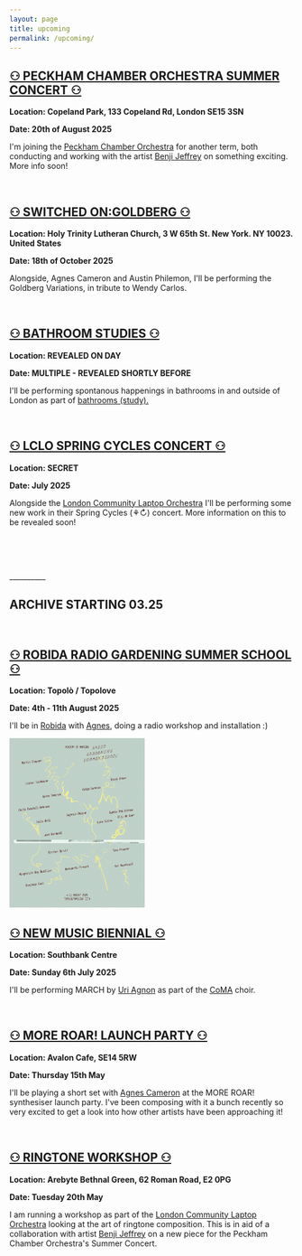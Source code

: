 ```yaml
---
layout: page
title: upcoming
permalink: /upcoming/
---
```


<h2><a href="https://peckhamchamberorchestra.co.uk/">⚇ PECKHAM CHAMBER ORCHESTRA SUMMER CONCERT ⚇</a></h2>
<p><b>Location: Copeland Park, 133 Copeland Rd, London SE15 3SN</b></p>
<p><b>Date: 20th of August 2025</b></p>
<p>I'm joining the <a href="https://peckhamchamberorchestra.co.uk/">Peckham Chamber Orchestra</a> for another term, both conducting and working with the artist <a href="https://www.benjijeffrey.com/">Benji Jeffrey</a> on something exciting. More info soon!</p>
<br>
<h2><a href="https://www.holytrinitynyc.org/switched-on-goldberg">⚇ SWITCHED ON:GOLDBERG ⚇</a></h2>
<p><b>Location: Holy Trinity Lutheran Church, 3 W 65th St. New York. NY 10023. United States</b></p>
<p><b>Date: 18th of October 2025</b></p>
<p>Alongside, Agnes Cameron and Austin Philemon, I'll be performing the Goldberg Variations, in tribute to Wendy Carlos.</p>
<br>
<h2><a href="/bathrooms/">⚇ BATHROOM STUDIES ⚇</a></h2>
<p><b>Location: REVEALED ON DAY</b></p>
<p><b>Date: MULTIPLE - REVEALED SHORTLY BEFORE</b></p>
<p> I'll be performing spontanous happenings in bathrooms in and outside of London as part of <a href="/bathrooms/">bathrooms (study).</a></p>
<br>
<h2><a href="https://lclo.otherkat.com/">⚇ LCLO SPRING CYCLES CONCERT ⚇</a></h2>
<p><b>Location: SECRET</b></p>
<p><b>Date: July 2025</b></p>
<p>Alongside the <a href="https://lclo.otherkat.com">London Community Laptop Orchestra</a> I'll be performing some new work in their Spring Cycles (⚘↻) concert. More information on this to be revealed soon!</p>
<br>
<br>
<br>
<p>__________</p>
<p><h2><b>ARCHIVE STARTING 03.25</b></h2></p>
<br>
<h2><a href="https://robidacollective.com/projects/academy-of-margins/summer-school-of-the-academy-of-margins-2025">⚇ ROBIDA RADIO GARDENING SUMMER SCHOOL ⚇</a></h2>
<p><b>Location: Topolò / Topolove</b></p>
<p><b>Date: 4th - 11th August 2025</b></p>
<p> I'll be in <a href="https://robidacollective.com/">Robida</a> with <a href="https://agnescameron.info/">Agnes</a>, doing a radio workshop and installation :)</p>
<a href="/assets/img/posters/radio-gardening-2.jpg"><img src="/assets/img/posters/radio-gardening-2.jpg" height="300" width="auto"/></a>
<br>
<h2><a href="https://www.newmusicbiennial.co.uk/composers-and-commissions-2025/">⚇ NEW MUSIC BIENNIAL ⚇</a></h2>
<p><b>Location: Southbank Centre</b></p>
<p><b>Date: Sunday 6th July 2025</b></p>
<p> I'll be performing MARCH by <a href="https://www.uriagnon.com/">Uri Agnon</a> as part of the <a href="https://www.coma.org/">CoMA</a> choir.</p>
<br>
<h2><a href="https://www.instagram.com/p/DIyje-jo3cg/">⚇ MORE ROAR! LAUNCH PARTY ⚇</a></h2>
<p><b>Location: Avalon Cafe, SE14 5RW</b></p>
<p><b>Date: Thursday 15th May</b></p>
<p> I'll be playing a short set with <a href="https://agnescameron.info/">Agnes Cameron</a> at the MORE ROAR! synthesiser launch party. I've been composing with it a bunch recently so very excited to get a look into how other artists have been approaching it!</p>
<br>
<h2><a href="https://lclo.otherkat.com/ringtoneworkshop/">⚇ RINGTONE WORKSHOP ⚇</a></h2>
<p><b>Location: Arebyte Bethnal Green, 62 Roman Road, E2 0PG</b></p>
<p><b>Date: Tuesday 20th May</b></p>
<p> I am running a workshop as part of the <a href="https://lclo.otherkat.com">London Community Laptop Orchestra</a> looking at the art of ringtone composition. This is in aid of a collaboration with artist <a href="https://www.benjijeffrey.com/">Benji Jeffrey</a> on a new piece for the Peckham Chamber Orchestra's Summer Concert.</p>
<br>

